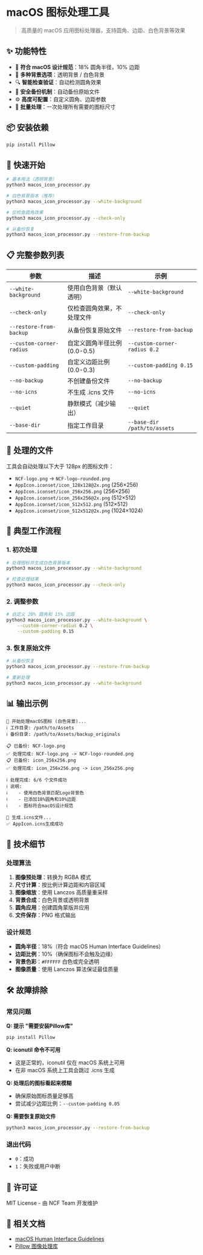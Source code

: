 # macOS 图标处理工具

> 高质量的 macOS 应用图标处理器，支持圆角、边距、白色背景等效果

## ✨ 功能特性

- 🍎 **符合 macOS 设计规范**：18% 圆角半径，10% 边距
- 🎨 **多种背景选项**：透明背景 / 白色背景
- 🔍 **智能检查验证**：自动检测圆角效果
- 💾 **安全备份机制**：自动备份原始文件
- ⚙️ **高度可配置**：自定义圆角、边距参数
- 🚀 **批量处理**：一次处理所有需要的图标尺寸

## 📦 安装依赖

```bash
pip install Pillow
```

## 🚀 快速开始

```bash
# 基本用法（透明背景）
python3 macos_icon_processor.py

# 白色背景版本（推荐）
python3 macos_icon_processor.py --white-background

# 仅检查圆角效果
python3 macos_icon_processor.py --check-only

# 从备份恢复
python3 macos_icon_processor.py --restore-from-backup
```

## 📋 完整参数列表

| 参数 | 描述 | 示例 |
|------|------|------|
| `--white-background` | 使用白色背景（默认透明） | `--white-background` |
| `--check-only` | 仅检查圆角效果，不处理文件 | `--check-only` |
| `--restore-from-backup` | 从备份恢复原始文件 | `--restore-from-backup` |
| `--custom-corner-radius` | 自定义圆角半径比例 (0.0-0.5) | `--custom-corner-radius 0.2` |
| `--custom-padding` | 自定义边距比例 (0.0-0.3) | `--custom-padding 0.15` |
| `--no-backup` | 不创建备份文件 | `--no-backup` |
| `--no-icns` | 不生成 .icns 文件 | `--no-icns` |
| `--quiet` | 静默模式（减少输出） | `--quiet` |
| `--base-dir` | 指定工作目录 | `--base-dir /path/to/assets` |

## 📁 处理的文件

工具会自动处理以下大于 128px 的图标文件：

- `NCF-logo.png` → `NCF-logo-rounded.png`
- `AppIcon.iconset/icon_128x128@2x.png` (256×256)
- `AppIcon.iconset/icon_256x256.png` (256×256)
- `AppIcon.iconset/icon_256x256@2x.png` (512×512)
- `AppIcon.iconset/icon_512x512.png` (512×512)
- `AppIcon.iconset/icon_512x512@2x.png` (1024×1024)

## 🔄 典型工作流程

### 1. 初次处理
```bash
# 处理图标并生成白色背景版本
python3 macos_icon_processor.py --white-background

# 检查处理结果
python3 macos_icon_processor.py --check-only
```

### 2. 调整参数
```bash
# 自定义 20% 圆角和 15% 边距
python3 macos_icon_processor.py --white-background \
    --custom-corner-radius 0.2 \
    --custom-padding 0.15
```

### 3. 恢复原始文件
```bash
# 从备份恢复
python3 macos_icon_processor.py --restore-from-backup

# 重新处理
python3 macos_icon_processor.py --white-background
```

## 📊 输出示例

```
🔄 开始处理macOS图标 (白色背景)...
ℹ️ 工作目录: /path/to/Assets
ℹ️ 备份目录: /path/to/Assets/backup_originals

📋 已备份: NCF-logo.png
✅ 处理完成: NCF-logo.png -> NCF-logo-rounded.png
📋 已备份: icon_256x256.png
✅ 处理完成: icon_256x256.png -> icon_256x256.png

ℹ️ 处理完成: 6/6 个文件成功
ℹ️ 说明:
ℹ️    - 使用白色背景匹配Logo背景色
ℹ️    - 已添加18%圆角和10%边距
ℹ️    - 图标符合macOS设计规范

🔄 生成.icns文件...
✅ AppIcon.icns生成成功
```

## 🔧 技术细节

### 处理算法
1. **图像预处理**：转换为 RGBA 模式
2. **尺寸计算**：按比例计算边距和内容区域
3. **图像缩放**：使用 Lanczos 高质量重采样
4. **背景合成**：白色背景或透明背景
5. **圆角应用**：创建圆角蒙版并应用
6. **文件保存**：PNG 格式输出

### 设计规范
- **圆角半径**：18%（符合 macOS Human Interface Guidelines）
- **边距比例**：10%（确保图标不会触及边缘）
- **背景色彩**：`#FFFFFF` 白色或完全透明
- **图像质量**：使用 Lanczos 算法保证最佳质量

## 🛠️ 故障排除

### 常见问题

**Q: 提示 "需要安装Pillow库"**
```bash
pip install Pillow
```

**Q: iconutil 命令不可用**
- 这是正常的，iconutil 仅在 macOS 系统上可用
- 在非 macOS 系统上工具会跳过 .icns 生成

**Q: 处理后的图标看起来模糊**
- 确保原始图标质量足够高
- 尝试减少边距比例：`--custom-padding 0.05`

**Q: 需要恢复原始文件**
```bash
python3 macos_icon_processor.py --restore-from-backup
```

### 退出代码
- `0`：成功
- `1`：失败或用户中断

## 📄 许可证

MIT License - 由 NCF Team 开发维护

## 🔗 相关文档

- [macOS Human Interface Guidelines](https://developer.apple.com/design/human-interface-guidelines/macos/icons-and-images/app-icon/)
- [Pillow 图像处理库](https://pillow.readthedocs.io/)
